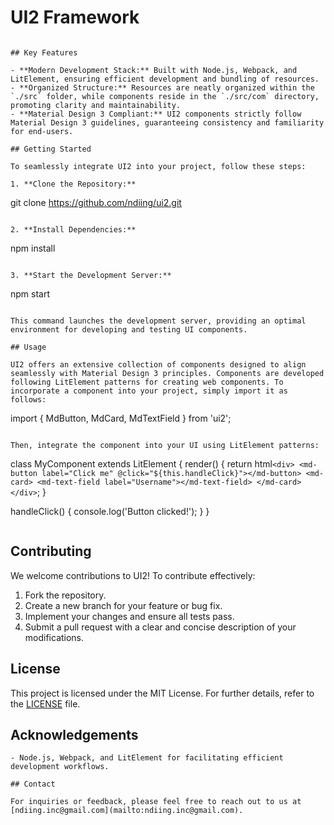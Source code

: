 # UI2 Framework

```

## Key Features

- **Modern Development Stack:** Built with Node.js, Webpack, and LitElement, ensuring efficient development and bundling of resources.
- **Organized Structure:** Resources are neatly organized within the `./src` folder, while components reside in the `./src/com` directory, promoting clarity and maintainability.
- **Material Design 3 Compliant:** UI2 components strictly follow Material Design 3 guidelines, guaranteeing consistency and familiarity for end-users.

## Getting Started

To seamlessly integrate UI2 into your project, follow these steps:

1. **Clone the Repository:**

```
git clone https://github.com/ndiing/ui2.git
```

2. **Install Dependencies:**

```
npm install
```

3. **Start the Development Server:**

```
npm start
```

This command launches the development server, providing an optimal environment for developing and testing UI components.

## Usage

UI2 offers an extensive collection of components designed to align seamlessly with Material Design 3 principles. Components are developed following LitElement patterns for creating web components. To incorporate a component into your project, simply import it as follows:

```
import { MdButton, MdCard, MdTextField } from 'ui2';
```

Then, integrate the component into your UI using LitElement patterns:

```
class MyComponent extends LitElement {
  render() {
    return html`
      <div>
        <md-button label="Click me" @click="${this.handleClick}"></md-button>
        <md-card>
          <md-text-field label="Username"></md-text-field>
        </md-card>
      </div>
    `;
  }

  handleClick() {
    console.log('Button clicked!');
  }
}
```

```

## Contributing

We welcome contributions to UI2! To contribute effectively:

1. Fork the repository.
2. Create a new branch for your feature or bug fix.
3. Implement your changes and ensure all tests pass.
4. Submit a pull request with a clear and concise description of your modifications.

## License

This project is licensed under the MIT License. For further details, refer to the [LICENSE](LICENSE) file.

## Acknowledgements

```
- Node.js, Webpack, and LitElement for facilitating efficient development workflows.

## Contact

For inquiries or feedback, please feel free to reach out to us at [ndiing.inc@gmail.com](mailto:ndiing.inc@gmail.com).
